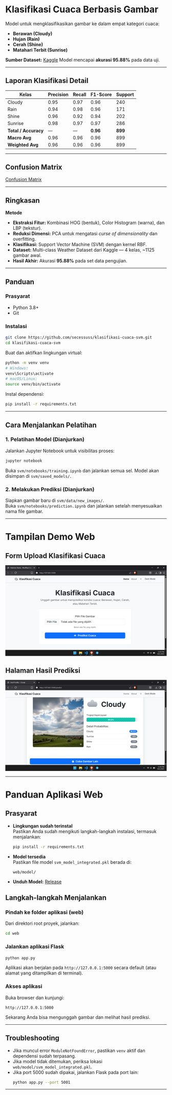 # Klasifikasi Cuaca Berbasis Gambar

Model untuk mengklasifikasikan gambar ke dalam empat kategori cuaca:

- **Berawan (Cloudy)**
- **Hujan (Rain)**
- **Cerah (Shine)**
- **Matahari Terbit (Sunrise)**

**Sumber Dataset:** [Kaggle](https://www.kaggle.com/datasets/pratik2901/multiclass-weather-dataset)
Model mencapai **akurasi 95.88%** pada data uji.

---

## Laporan Klasifikasi Detail

| Kelas    | Precision | Recall | F1-Score | Support |
|----------|-----------|--------|----------|---------|
| Cloudy   | 0.95      | 0.97   | 0.96     | 240     |
| Rain     | 0.94      | 0.98   | 0.96     | 171     |
| Shine    | 0.96      | 0.92   | 0.94     | 202     |
| Sunrise  | 0.98      | 0.97   | 0.97     | 286     |
| **Total / Accuracy** | — | — | **0.96** | **899** |
| **Macro Avg** | 0.96 | 0.96 | 0.96 | 899 |
| **Weighted Avg** | 0.96 | 0.96 | 0.96 | 899 |

---

## Confusion Matrix
[Confusion Matrix](svm/experiments/results/confusion_matrix.png)

---

## Ringkasan

**Metode**
- **Ekstraksi Fitur:** Kombinasi HOG (bentuk), Color Histogram (warna), dan LBP (tekstur).
- **Reduksi Dimensi:** PCA untuk mengatasi *curse of dimensionality* dan overfitting.
- **Klasifikasi:** Support Vector Machine (SVM) dengan kernel RBF.
- **Dataset:** Multi-class Weather Dataset dari Kaggle — 4 kelas, ~1125 gambar awal.
- **Hasil Akhir:** Akurasi **95.88%** pada set data pengujian.

---

## Panduan

### Prasyarat
- Python 3.8+
- Git

### Instalasi

```bash
git clone https://github.com/secessuss/klasifikasi-cuaca-svm.git
cd klasifikasi-cuaca-svm
```

Buat dan aktifkan lingkungan virtual:

```bash
python -m venv venv
# Windows:
venv\Scripts\activate
# macOS/Linux:
source venv/bin/activate
```

Instal dependensi:

```bash
pip install -r requirements.txt
```

---

## Cara Menjalankan Pelatihan

### 1. Pelatihan Model (Dianjurkan)
Jalankan Jupyter Notebook untuk visibilitas proses:

```bash
jupyter notebook
```

Buka `svm/notebooks/training.ipynb` dan jalankan semua sel. Model akan disimpan di `svm/saved_models/`.

### 2. Melakukan Prediksi (Dianjurkan)
Siapkan gambar baru di `svm/data/new_images/`.  
Buka `svm/notebooks/prediction.ipynb` dan jalankan setelah menyesuaikan nama file gambar.

---

# Tampilan Demo Web

## Form Upload Klasifikasi Cuaca
![Form Upload Klasifikasi Cuaca](docs/images/demo1.png)

## Halaman Hasil Prediksi
![Hasil Prediksi Klasifikasi Cuaca](docs/images/demo2.png)

---

# Panduan Aplikasi Web

## Prasyarat

- **Lingkungan sudah terinstal**  
  Pastikan Anda sudah mengikuti langkah-langkah instalasi, termasuk menjalankan:
  ```bash
  pip install -r requirements.txt
  ```

- **Model tersedia**  
  Pastikan file model `svm_model_integrated.pkl` berada di:
  ```
  web/model/
  ```

- **Unduh Model:** [Release](https://github.com/secessuss/klasifikasi-cuaca-svm/releases)

## Langkah-langkah Menjalankan

### Pindah ke folder aplikasi (web)
Dari direktori root proyek, jalankan:
```bash
cd web
```

### Jalankan aplikasi Flask
```bash
python app.py
```

Aplikasi akan berjalan pada `http://127.0.0.1:5000` secara default (atau alamat yang ditampilkan di terminal).

### Akses aplikasi
Buka browser dan kunjungi:
```
http://127.0.0.1:5000
```

Sekarang Anda bisa mengunggah gambar dan melihat hasil prediksi.

---

## Troubleshooting

- Jika muncul error `ModuleNotFoundError`, pastikan `venv` aktif dan dependensi sudah terpasang.  
- Jika model tidak ditemukan, periksa lokasi `web/model/svm_model_integrated.pkl`.  
- Jika port 5000 sudah dipakai, jalankan Flask pada port lain:
  ```bash
  python app.py --port 5001
  ```

---